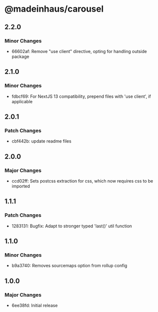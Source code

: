 # @madeinhaus/carousel

## 2.2.0

### Minor Changes

- 66602af: Remove "use client" directive, opting for handling outside package

## 2.1.0

### Minor Changes

- fdbcf69: For NextJS 13 compatibility, prepend files with 'use client', if applicable

## 2.0.1

### Patch Changes

- cbf442b: update readme files

## 2.0.0

### Major Changes

- ccd02ff: Sets postcss extraction for css, which now requires css to be imported

## 1.1.1

### Patch Changes

- 1283131: Bugfix: Adapt to stronger typed 'last()' util function

## 1.1.0

### Minor Changes

- b9a3740: Removes sourcemaps option from rollup config

## 1.0.0

### Major Changes

- 6ee38fd: Initial release
